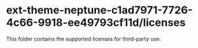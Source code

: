 # ext-theme-neptune-c1ad7971-7726-4c66-9918-ee49793cf11d/licenses

This folder contains the supported licenses for third-party use.
